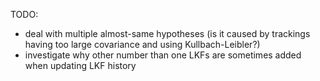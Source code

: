 TODO:
* deal with multiple almost-same hypotheses (is it caused by trackings having too large covariance and using Kullbach-Leibler?)
* investigate why other number than one LKFs are sometimes added when updating LKF history

